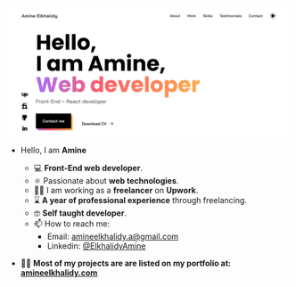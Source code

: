 ![](./light.png)   

- Hello, I am **Amine**
  - ‍💻 **Front-End web developer**.
  - ⚛️ Passionate about **web technologies**.
  - 👨‍💻 I am working as a **freelancer** on **Upwork**.
  - ⌛ **A year of professional experience** through freelancing.
  - 🤓 **Self taught developer**.
  - 📫 How to reach me:
    - Email: amineelkhalidy.a@gmail.com
    - Linkedin: [@ElkhalidyAmine](https://www.linkedin.com/in/amine-elkhalidy/)
 
 - 👨‍💻 **Most of my projects are are listed on my portfolio at: [amineelkhalidy.com](https://www.amineelkhalidy.com)**

   




